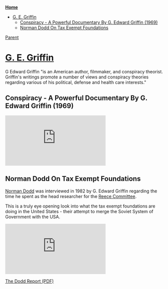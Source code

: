 <!-- START doctoc generated TOC please keep comment here to allow auto update -->
<!-- DON'T EDIT THIS SECTION, INSTEAD RE-RUN doctoc TO UPDATE -->
**[Home](#pages/blog/cv19/index)**

- [G. E. Griffin](#g-e-griffin)
  - [Conspiracy - A Powerful Documentary By G. Edward Griffin (1969)](#conspiracy---a-powerful-documentary-by-g-edward-griffin-1969)
  - [Norman Dodd On Tax Exempt Foundations](#norman-dodd-on-tax-exempt-foundations)

<!-- END doctoc generated TOC please keep comment here to allow auto update -->

[Parent](#pages/blog/cv19/people/index)

# [G. E. Griffin](https://en.wikipedia.org/wiki/G._Edward_Griffin)

G Edward Griffin "is an American author, filmmaker, and conspiracy theorist. 
Griffin's writings promote a number of views and conspiracy theories regarding 
various of his political, defense and health care interests."


## Conspiracy - A Powerful Documentary By G. Edward Griffin (1969)

<iframe width="320" height="160" src="https://www.youtube.com/embed/0qqL7CcNoZ4" frameborder="0" allow="accelerometer; autoplay; encrypted-media; gyroscope; picture-in-picture" allowfullscreen></iframe>


## Norman Dodd On Tax Exempt Foundations

[Norman Dodd](https://en.wikipedia.org/wiki/Norman_Dodd) was interviewed in 
1982 by G. Edward Griffin regarding the time he spent as the head researcher 
for the [Reece Committee](https://en.wikipedia.org/wiki/United_States_House_Select_Committee_to_Investigate_Tax-Exempt_Foundations_and_Comparable_Organizations).

This is a truly eye opening look into what the tax exempt foundations are 
doing in the United States - their attempt to merge the Soviet System of 
Government with the USA.

<iframe width="320" height="160" src="https://www.youtube.com/embed/YUYCBfmIcHM" frameborder="0" allow="accelerometer; autoplay; encrypted-media; gyroscope; picture-in-picture" allowfullscreen></iframe>

[The Dodd Report (PDF)](https://ia800304.us.archive.org/19/items/DoddReportToTheReeceCommitteeOnFoundations-1954-RobberBaron/Dodd-Report-to-the-Reece-Committee-on-Foundations-1954.pdf)

